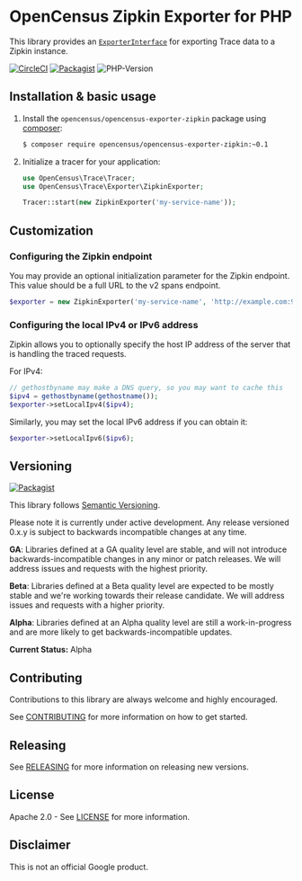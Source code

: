 # OpenCensus Zipkin Exporter for PHP

This library provides an [`ExporterInterface`][exporter-interface] for exporting
Trace data to a Zipkin instance.

[![CircleCI](https://circleci.com/gh/census-ecosystem/opencensus-php-exporter-zipkin.svg?style=svg)][ci-build]
[![Packagist](https://img.shields.io/packagist/v/opencensus/opencensus-exporter-zipkin.svg)][packagist-package]
![PHP-Version](https://img.shields.io/packagist/php-v/opencensus/opencensus-exporter-zipkin.svg)

## Installation & basic usage

1. Install the `opencensus/opencensus-exporter-zipkin` package using [composer][composer]:

    ```bash
    $ composer require opencensus/opencensus-exporter-zipkin:~0.1
    ```

1. Initialize a tracer for your application:

    ```php
    use OpenCensus\Trace\Tracer;
    use OpenCensus\Trace\Exporter\ZipkinExporter;

    Tracer::start(new ZipkinExporter('my-service-name'));
    ```

## Customization

### Configuring the Zipkin endpoint

You may provide an optional initialization parameter for the Zipkin endpoint.
This value should be a full URL to the v2 spans endpoint.

```php
$exporter = new ZipkinExporter('my-service-name', 'http://example.com:9411/api/v2/spans');
```

### Configuring the local IPv4 or IPv6 address

Zipkin allows you to optionally specify the host IP address of the server that
is handling the traced requests.

For IPv4:

```php
// gethostbyname may make a DNS query, so you may want to cache this
$ipv4 = gethostbyname(gethostname());
$exporter->setLocalIpv4($ipv4);
```

Similarly, you may set the local IPv6 address if you can obtain it:

```php
$exporter->setLocalIpv6($ipv6);
```

## Versioning

[![Packagist](https://img.shields.io/packagist/v/opencensus/opencensus-exporter-zipkin.svg)][packagist-package]

This library follows [Semantic Versioning][semver].

Please note it is currently under active development. Any release versioned
0.x.y is subject to backwards incompatible changes at any time.

**GA**: Libraries defined at a GA quality level are stable, and will not
introduce backwards-incompatible changes in any minor or patch releases. We will
address issues and requests with the highest priority.

**Beta**: Libraries defined at a Beta quality level are expected to be mostly
stable and we're working towards their release candidate. We will address issues
and requests with a higher priority.

**Alpha**: Libraries defined at an Alpha quality level are still a
work-in-progress and are more likely to get backwards-incompatible updates.

**Current Status:** Alpha


## Contributing

Contributions to this library are always welcome and highly encouraged.

See [CONTRIBUTING](CONTRIBUTING.md) for more information on how to get started.

## Releasing

See [RELEASING](RELEASING.md) for more information on releasing new versions.

## License

Apache 2.0 - See [LICENSE](LICENSE) for more information.

## Disclaimer

This is not an official Google product.

[exporter-interface]: https://github.com/census-instrumentation/opencensus-php/blob/master/src/Trace/Exporter/ExporterInterface.php
[census-org]: https://github.com/census-instrumentation
[composer]: https://getcomposer.org/
[semver]: http://semver.org/
[ci-build]: https://circleci.com/gh/census-ecosystem/opencensus-php-exporter-zipkin
[packagist-package]: https://packagist.org/packages/opencensus/opencensus-exporter-zipkin